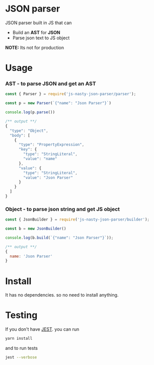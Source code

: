 # JSON parser

JSON parser built in JS that can 
- Build an **AST** for **JSON** 
- Parse json text to JS object

**NOTE:** Its not for production

# Usage

### AST - to parse JSON and get an AST
```js
const { Parser } = require('js-nasty-json-parser/parser');

const p = new Parser(`{"name": "Json Parser"}`)

console.log(p.parse())

/** output **/
{
  "type": "Object",
  "body": [
    {
      "type": "PropertyExpression",
      "key": {
        "type": "StringLiteral",
        "value": "name"
      },
      "value": {
        "type": "StringLiteral",
        "value": "Json Parser"
      }
    }
  ]
}
```

### Object - to parse json string and get JS object
```js
const { JsonBuilder } = require('js-nasty-json-parser/builder');

const b = new JsonBuilder()

console.log(b.build(`{"name": "Json Parser"}`));

/** output **/
{ 
  name: 'Json Parser' 
}
```

# Install

It has no dependencies. so no need to install anything.

# Testing

If you don't have [JEST](https://jestjs.io/). you can run 
```bash
yarn install
```

and to run tests
```bash
jest --verbose
```